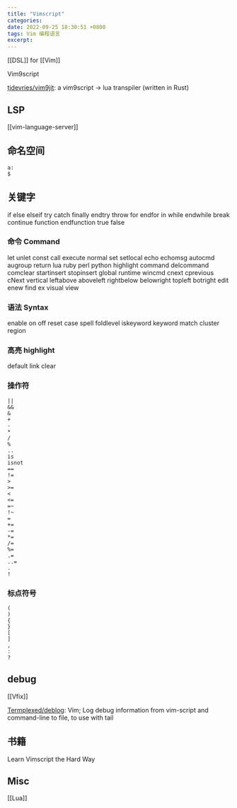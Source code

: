 ```yaml
---
title: "Vimscript"
categories: 
date: 2022-09-25 18:30:51 +0800
tags: Vim 编程语言
excerpt: 
---
```


[[DSL]] for [[Vim]]



Vim9script

[tjdevries/vim9jit](https://github.com/tjdevries/vim9jit): a vim9script -> lua transpiler (written in Rust)

## LSP

[[vim-language-server]]


## 命名空间
```vimscript
a:
$
```


## 关键字


if
else
elseif
try
catch
finally
endtry
throw
for
endfor
in
while
endwhile
break
continue
function
endfunction
true
false


### 命令 Command


let
unlet
const
call
execute
normal
set
setlocal
echo
echomsg
autocmd
augroup
return
lua
ruby
perl
python
highlight
command
delcommand
comclear
startinsert
stopinsert
global
runtime
wincmd
cnext
cprevious
cNext
vertical
leftabove
aboveleft
rightbelow
belowright
topleft
botright
edit
enew
find
ex
visual
view


### 语法 Syntax

enable
on
off
reset
case
spell
foldlevel
iskeyword
keyword
match
cluster
region

### 高亮 highlight

default
link
clear


### 操作符

```vimscript
||
&&
&
+
-
*
/
%
..
is
isnot
==
!=
>
>=
<
<=
=~
!~
=
+=
-=
*=
/=
%=
.=
..=
.
!
```

### 标点符号
```vimscript
(
)
{
}
[
]
,
:
?
```

## debug

[[Vfix]]

[Termplexed/deblog](https://github.com/Termplexed/deblog): Vim; Log debug information from vim-script and command-line to file, to use with tail

## 书籍

Learn Vimscript the Hard Way


## Misc

[[Lua]]




